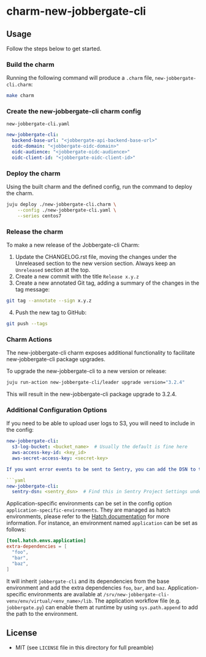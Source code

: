 # charm-new-jobbergate-cli

## Usage

Follow the steps below to get started.

### Build the charm

Running the following command will produce a `.charm` file, `new-jobbergate-cli.charm`:

```bash
make charm
```

### Create the new-jobbergate-cli charm config

`new-jobbergate-cli.yaml`

```yaml
new-jobbergate-cli:
  backend-base-url: "<jobbergate-api-backend-base-url>"
  oidc-domain: "<jobbergate-oidc-domain>"
  oidc-audience: "<jobbergate-oidc-audience>"
  oidc-client-id: "<jobbergate-oidc-client-id>"
```

### Deploy the charm

Using the built charm and the defined config, run the command to deploy the charm.

```bash
juju deploy ./new-jobbergate-cli.charm \
    --config ./new-jobbergate-cli.yaml \
    --series centos7
```

### Release the charm

To make a new release of the Jobbergate-cli Charm:

1. Update the CHANGELOG.rst file, moving the changes under the Unreleased section to the new version section. Always keep an `Unreleased` section at the top.
2. Create a new commit with the title `Release x.y.z`
3. Create a new annotated Git tag, adding a summary of the changes in the tag message:

  ```bash
  git tag --annotate --sign x.y.z
  ```

4. Push the new tag to GitHub:

  ```bash
  git push --tags
  ```

### Charm Actions

The new-jobbergate-cli charm exposes additional functionality to facilitate new-jobbergate-cli
package upgrades.

To upgrade the new-jobbergate-cli to a new version or release:

```bash
juju run-action new-jobbergate-cli/leader upgrade version="3.2.4"
```

This will result in the new-jobbergate-cli package upgrade to 3.2.4.

### Additional Configuration Options

If you need to be able to upload user logs to S3, you will need to include in the config:

```yaml
new-jobbergate-cli:
  s3-log-bucket: <bucket_name>  # Usually the default is fine here
  aws-access-key-id: <key_id>
  aws-secret-access-key: <secret-key>

If you want error events to be sent to Sentry, you can add the DSN to the config:

```yaml
new-jobbergate-cli:
  sentry-dsn: <sentry_dsn>  # Find this in Sentry Project Settings under "Client Keys".
```

Application-specific environments can be set in the config option `application-specific-environments`. They are managed as hatch environments, please refer to the [Hatch documentation](https://hatch.pypa.io/dev/config/environment/overview/) for more information. For instance, an environment named `application` can be set as follows:

```toml
[tool.hatch.envs.application]
extra-dependencies = [
  "foo",
  "bar",
  "baz",
]
```

It will inherit `jobbergate-cli` and its dependencies from the base environment and add the extra dependencies `foo`, `bar`, and `baz`.
Application-specific environments are available at `/srv/new-jobbergate-cli-venv/env/virtual/<env_name>/lib`.
The application workflow file (e.g. `jobbergate.py`) can enable them at runtime by using `sys.path.append` to add the path to the environment.

## License

* MIT (see `LICENSE` file in this directory for full preamble)
